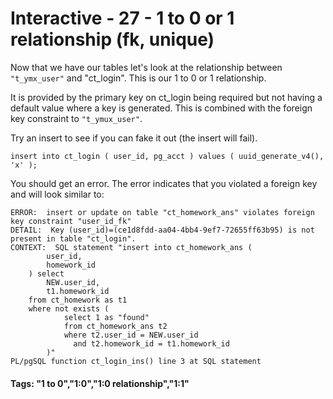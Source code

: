 



<style>
.pagebreak { page-break-before: always; }
.half { height: 200px; }
</style>








# Interactive - 27 - 1 to 0 or 1 relationship 			(fk, unique)

Now that we have our tables let's look at the relationship between
`"t_ymx_user"` and "ct_login".   This is our 1 to 0 or 1 relationship.

It is provided by the primary key on ct_login being required but not
having a default value where a key is generated.   This is combined
with the foreign key constraint to `"t_ymux_user"`.

Try an insert to see if you can fake it out (the insert will fail).

```
insert into ct_login ( user_id, pg_acct ) values ( uuid_generate_v4(), 'x' );

```

You should get an error.   The error indicates that you violated a foreign key and will look similar to:

```
ERROR:  insert or update on table "ct_homework_ans" violates foreign key constraint "user_id_fk"
DETAIL:  Key (user_id)=(ce1d8fdd-aa04-4bb4-9ef7-72655ff63b95) is not present in table "ct_login".
CONTEXT:  SQL statement "insert into ct_homework_ans (
		user_id,
		homework_id
	) select
		NEW.user_id,
		t1.homework_id
	from ct_homework as t1
	where not exists (
			select 1 as "found"
			from ct_homework_ans t2
			where t2.user_id = NEW.user_id
			  and t2.homework_id = t1.homework_id
		)"
PL/pgSQL function ct_login_ins() line 3 at SQL statement
```

#### Tags: "1 to 0","1:0","1:0 relationship","1:1"

